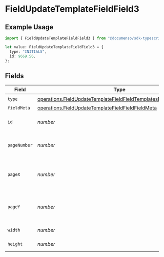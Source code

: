# FieldUpdateTemplateFieldField3

## Example Usage

```typescript
import { FieldUpdateTemplateFieldField3 } from "@documenso/sdk-typescript/models/operations";

let value: FieldUpdateTemplateFieldField3 = {
  type: "INITIALS",
  id: 9669.56,
};
```

## Fields

| Field                                                                                                                                                    | Type                                                                                                                                                     | Required                                                                                                                                                 | Description                                                                                                                                              |
| -------------------------------------------------------------------------------------------------------------------------------------------------------- | -------------------------------------------------------------------------------------------------------------------------------------------------------- | -------------------------------------------------------------------------------------------------------------------------------------------------------- | -------------------------------------------------------------------------------------------------------------------------------------------------------- |
| `type`                                                                                                                                                   | [operations.FieldUpdateTemplateFieldFieldTemplatesFieldsRequestType](../../models/operations/fieldupdatetemplatefieldfieldtemplatesfieldsrequesttype.md) | :heavy_check_mark:                                                                                                                                       | N/A                                                                                                                                                      |
| `fieldMeta`                                                                                                                                              | [operations.FieldUpdateTemplateFieldFieldFieldMeta](../../models/operations/fieldupdatetemplatefieldfieldfieldmeta.md)                                   | :heavy_minus_sign:                                                                                                                                       | N/A                                                                                                                                                      |
| `id`                                                                                                                                                     | *number*                                                                                                                                                 | :heavy_check_mark:                                                                                                                                       | The ID of the field to update.                                                                                                                           |
| `pageNumber`                                                                                                                                             | *number*                                                                                                                                                 | :heavy_minus_sign:                                                                                                                                       | The page number the field will be on.                                                                                                                    |
| `pageX`                                                                                                                                                  | *number*                                                                                                                                                 | :heavy_minus_sign:                                                                                                                                       | The X coordinate of where the field will be placed.                                                                                                      |
| `pageY`                                                                                                                                                  | *number*                                                                                                                                                 | :heavy_minus_sign:                                                                                                                                       | The Y coordinate of where the field will be placed.                                                                                                      |
| `width`                                                                                                                                                  | *number*                                                                                                                                                 | :heavy_minus_sign:                                                                                                                                       | The width of the field.                                                                                                                                  |
| `height`                                                                                                                                                 | *number*                                                                                                                                                 | :heavy_minus_sign:                                                                                                                                       | The height of the field.                                                                                                                                 |